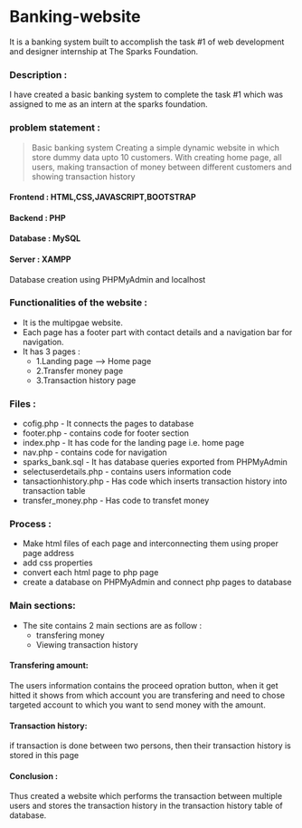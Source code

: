 # Banking-website
It is a banking system built to accomplish the task #1 of web development and designer internship at The Sparks Foundation.

### Description :
I have created a basic banking system to complete the task #1 which was assigned to me as an intern at the sparks foundation.

### problem statement : 
>Basic banking system Creating a simple dynamic website in which store dummy data upto 10 customers. 
>With creating home page, all users, making transaction of money between different customers and showing transaction history

#### Frontend : HTML,CSS,JAVASCRIPT,BOOTSTRAP
#### Backend : PHP
#### Database : MySQL
#### Server : XAMPP
Database creation using PHPMyAdmin and localhost

### Functionalities of the website :
- It is the multipgae website. 
- Each page has a footer part with contact details and a navigation bar for navigation.
- It has 3 pages : 
    - 1.Landing page --> Home page
    - 2.Transfer money page
    - 3.Transaction history page

### Files :
- cofig.php - It connects the pages to database
- footer.php - contains code for footer section
- index.php - It has code for the landing page i.e. home page
- nav.php - contains code for navigation
- sparks_bank.sql - It has database queries exported from PHPMyAdmin
- selectuserdetails.php - contains users information code
- tansactionhistory.php - Has code which inserts transaction history into transaction table
- transfer_money.php - Has code to transfet money

### Process :
- Make html files of each page and interconnecting them using proper page address
- add css properties
- convert each html page to php page
- create a database on PHPMyAdmin and connect php pages to database

### Main sections:
- The site contains 2 main sections are as follow :
    - transfering money
    - Viewing transaction history

#### Transfering amount:
The users information contains the proceed opration button, when it get hitted it shows from which account you are transfering and need to chose targeted account to which you want to send money with the amount.

#### Transaction history:
if transaction is done between two persons, then their transaction history is stored in this page

#### Conclusion :
Thus created a website which performs the transaction between multiple users and stores the transaction history in the transaction history table of database.
